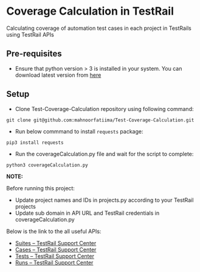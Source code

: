 # Coverage Calculation in TestRail

Calculating coverage of automation test cases in each project in TestRails using TestRail APIs

## Pre-requisites

* Ensure that python version > 3 is installed in your system. You can download latest version from [here](https://www.python.org/downloads/)

## Setup

* Clone Test-Coverage-Calculation repository using following command:
```
git clone git@github.com:mahnoorfatiima/Test-Coverage-Calculation.git
```

* Run below commmand to install `requests` package:
```
pip3 install requests
```

* Run the coverageCalculation.py file and wait for the script to complete:
```
python3 coverageCalculation.py
```

**NOTE:**

Before running this project: 

* Update project names and IDs in projects.py according to your TestRail projects
* Update sub domain in API URL and TestRail credentials in coverageCalculation.py

Below is the link to the all useful APIs:
  - [Suites – TestRail Support Center](https://support.testrail.com/hc/en-us/articles/7077936624276-Suites#getsuite)
  - [Cases – TestRail Support Center](https://support.testrail.com/hc/en-us/articles/7077292642580-Cases#getcases)
  - [Tests – TestRail Support Center](https://support.testrail.com/hc/en-us/articles/7077990441108-Tests#gettest)
  - [Runs – TestRail Support Center](https://support.testrail.com/hc/en-us/articles/7077874763156-Runs#getrun)
